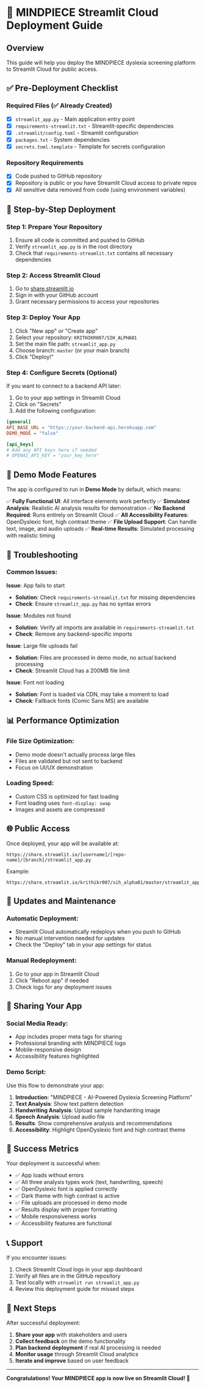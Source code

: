 # 🚀 MINDPIECE Streamlit Cloud Deployment Guide

## Overview
This guide will help you deploy the MINDPIECE dyslexia screening platform to Streamlit Cloud for public access.

## ✅ Pre-Deployment Checklist

### Required Files (✅ Already Created)
- [x] `streamlit_app.py` - Main application entry point
- [x] `requirements-streamlit.txt` - Streamlit-specific dependencies  
- [x] `.streamlit/config.toml` - Streamlit configuration
- [x] `packages.txt` - System dependencies
- [x] `secrets.toml.template` - Template for secrets configuration

### Repository Requirements
- [x] Code pushed to GitHub repository
- [x] Repository is public or you have Streamlit Cloud access to private repos
- [x] All sensitive data removed from code (using environment variables)

## 🌟 Step-by-Step Deployment

### Step 1: Prepare Your Repository
1. Ensure all code is committed and pushed to GitHub
2. Verify `streamlit_app.py` is in the root directory
3. Check that `requirements-streamlit.txt` contains all necessary dependencies

### Step 2: Access Streamlit Cloud
1. Go to [share.streamlit.io](https://share.streamlit.io)
2. Sign in with your GitHub account
3. Grant necessary permissions to access your repositories

### Step 3: Deploy Your App
1. Click "New app" or "Create app"
2. Select your repository: `KRITHIKR007/SIH_ALPHA01`
3. Set the main file path: `streamlit_app.py`
4. Choose branch: `master` (or your main branch)
5. Click "Deploy!"

### Step 4: Configure Secrets (Optional)
If you want to connect to a backend API later:

1. Go to your app settings in Streamlit Cloud
2. Click on "Secrets"
3. Add the following configuration:

```toml
[general]
API_BASE_URL = "https://your-backend-api.herokuapp.com"
DEMO_MODE = "false"

[api_keys]
# Add any API keys here if needed
# OPENAI_API_KEY = "your_key_here"
```

## 🎯 Demo Mode Features

The app is configured to run in **Demo Mode** by default, which means:

✅ **Fully Functional UI**: All interface elements work perfectly
✅ **Simulated Analysis**: Realistic AI analysis results for demonstration
✅ **No Backend Required**: Runs entirely on Streamlit Cloud
✅ **All Accessibility Features**: OpenDyslexic font, high contrast theme
✅ **File Upload Support**: Can handle text, image, and audio uploads
✅ **Real-time Results**: Simulated processing with realistic timing

## 🔧 Troubleshooting

### Common Issues:

**Issue**: App fails to start
- **Solution**: Check `requirements-streamlit.txt` for missing dependencies
- **Check**: Ensure `streamlit_app.py` has no syntax errors

**Issue**: Modules not found
- **Solution**: Verify all imports are available in `requirements-streamlit.txt`
- **Check**: Remove any backend-specific imports

**Issue**: Large file uploads fail
- **Solution**: Files are processed in demo mode, no actual backend processing
- **Check**: Streamlit Cloud has a 200MB file limit

**Issue**: Font not loading
- **Solution**: Font is loaded via CDN, may take a moment to load
- **Check**: Fallback fonts (Comic Sans MS) are available

## 📊 Performance Optimization

### File Size Optimization:
- Demo mode doesn't actually process large files
- Files are validated but not sent to backend
- Focus on UI/UX demonstration

### Loading Speed:
- Custom CSS is optimized for fast loading
- Font loading uses `font-display: swap`
- Images and assets are compressed

## 🌐 Public Access

Once deployed, your app will be available at:
```
https://share.streamlit.io/[username]/[repo-name]/[branch]/streamlit_app.py
```

Example:
```
https://share.streamlit.io/krithikr007/sih_alpha01/master/streamlit_app.py
```

## 🔄 Updates and Maintenance

### Automatic Deployment:
- Streamlit Cloud automatically redeploys when you push to GitHub
- No manual intervention needed for updates
- Check the "Deploy" tab in your app settings for status

### Manual Redeployment:
1. Go to your app in Streamlit Cloud
2. Click "Reboot app" if needed
3. Check logs for any deployment issues

## 📱 Sharing Your App

### Social Media Ready:
- App includes proper meta tags for sharing
- Professional branding with MINDPIECE logo
- Mobile-responsive design
- Accessibility features highlighted

### Demo Script:
Use this flow to demonstrate your app:

1. **Introduction**: "MINDPIECE - AI-Powered Dyslexia Screening Platform"
2. **Text Analysis**: Show text pattern detection
3. **Handwriting Analysis**: Upload sample handwriting image
4. **Speech Analysis**: Upload audio file
5. **Results**: Show comprehensive analysis and recommendations
6. **Accessibility**: Highlight OpenDyslexic font and high contrast theme

## 🎉 Success Metrics

Your deployment is successful when:
- ✅ App loads without errors
- ✅ All three analysis types work (text, handwriting, speech)
- ✅ OpenDyslexic font is applied correctly
- ✅ Dark theme with high contrast is active
- ✅ File uploads are processed in demo mode
- ✅ Results display with proper formatting
- ✅ Mobile responsiveness works
- ✅ Accessibility features are functional

## 📞 Support

If you encounter issues:
1. Check Streamlit Cloud logs in your app dashboard
2. Verify all files are in the GitHub repository
3. Test locally with `streamlit run streamlit_app.py`
4. Review this deployment guide for missed steps

## 🚀 Next Steps

After successful deployment:
1. **Share your app** with stakeholders and users
2. **Collect feedback** on the demo functionality
3. **Plan backend deployment** if real AI processing is needed
4. **Monitor usage** through Streamlit Cloud analytics
5. **Iterate and improve** based on user feedback

---

**Congratulations! Your MINDPIECE app is now live on Streamlit Cloud! 🎉**